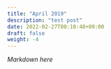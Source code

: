 ```yaml
---
title: "April 2019"
description: "test post"
date: 2022-02-27T00:10:48+09:00
draft: false
weight: -4
---
```


*Markdown here*
